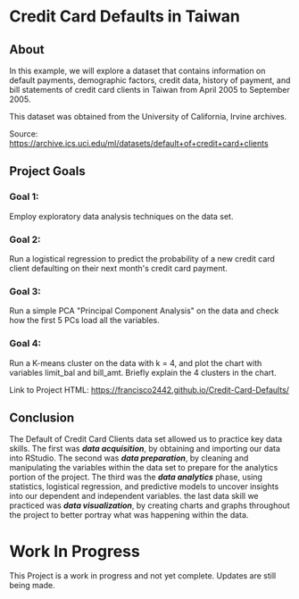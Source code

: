# Credit Card Defaults in Taiwan

## About
In this example, we will explore a dataset that contains information on default payments, demographic factors, credit data, history of payment, and bill statements of credit card clients in Taiwan from April 2005 to September 2005.

This dataset was obtained from the University of California, Irvine archives.

Source: https://archive.ics.uci.edu/ml/datasets/default+of+credit+card+clients

## Project Goals
### Goal 1:
Employ exploratory data analysis techniques on the data set.
### Goal 2:
Run a logistical regression to predict the probability of a new credit card client defaulting on their next month's credit card payment.
### Goal 3:
Run a simple PCA "Principal Component Analysis" on the data and check how the first 5 PCs load all the variables.
### Goal 4:
Run a K-means cluster on the data with k = 4, and plot the chart with variables limit_bal and bill_amt. Briefly explain the 4 clusters in the chart.

Link to Project HTML: https://francisco2442.github.io/Credit-Card-Defaults/

## Conclusion

The Default of Credit Card Clients data set allowed us to practice key data skills. 
The first was _**data acquisition**_, by obtaining and importing our data into RStudio.
The second was _**data preparation**_, by cleaning and manipulating the variables within the data set to prepare for the analytics portion of the project.
The third was the _**data analytics**_ phase, using statistics, logistical regression, and predictive models to uncover insights into our dependent and independent variables.
the last data skill we practiced was _**data visualization**_, by creating charts and graphs throughout the project to better portray what was happening within the data.

# Work In Progress
This Project is a work in progress and not yet complete. Updates are still being made.
